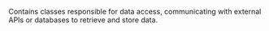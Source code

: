 Contains classes responsible for data access, 
communicating with external APIs or databases 
to retrieve and store data.


